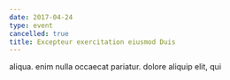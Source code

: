 ```yaml
---
date: 2017-04-24
type: event
cancelled: true
title: Excepteur exercitation eiusmod Duis
---
```

aliqua. enim nulla occaecat pariatur. dolore aliquip elit, qui